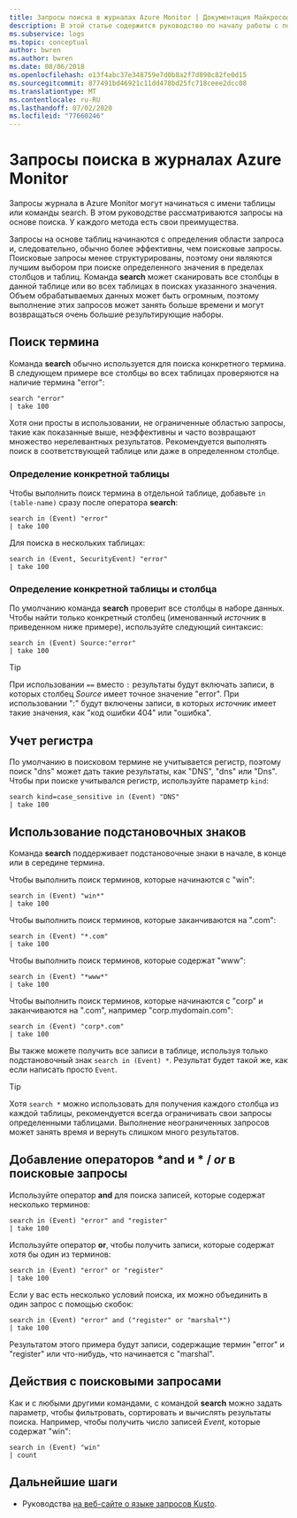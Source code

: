 ```yaml
---
title: Запросы поиска в журналах Azure Monitor | Документация Майкрософт
description: В этой статье содержится руководство по началу работы с помощью поиска в запросах журнала Azure Monitor.
ms.subservice: logs
ms.topic: conceptual
author: bwren
ms.author: bwren
ms.date: 08/06/2018
ms.openlocfilehash: e13f4abc37e348759e7d0b8a2f7d890c82fe0d15
ms.sourcegitcommit: 877491bd46921c11dd478bd25fc718ceee2dcc08
ms.translationtype: MT
ms.contentlocale: ru-RU
ms.lasthandoff: 07/02/2020
ms.locfileid: "77660246"
---
```

# <a name="search-queries-in-azure-monitor-logs"></a>Запросы поиска в журналах Azure Monitor
Запросы журнала в Azure Monitor могут начинаться с имени таблицы или команды search. В этом руководстве рассматриваются запросы на основе поиска. У каждого метода есть свои преимущества.

Запросы на основе таблиц начинаются с определения области запроса и, следовательно, обычно более эффективны, чем поисковые запросы. Поисковые запросы менее структурированы, поэтому они являются лучшим выбором при поиске определенного значения в пределах столбцов и таблиц. Команда **search** может сканировать все столбцы в данной таблице или во всех таблицах в поисках указанного значения. Объем обрабатываемых данных может быть огромным, поэтому выполнение этих запросов может занять больше времени и могут возвращаться очень большие результирующие наборы.

## <a name="search-a-term"></a>Поиск термина
Команда **search** обычно используется для поиска конкретного термина. В следующем примере все столбцы во всех таблицах проверяются на наличие термина "error":

```Kusto
search "error"
| take 100
```

Хотя они просты в использовании, не ограниченные областью запросы, такие как показанные выше, неэффективны и часто возвращают множество нерелевантных результатов. Рекомендуется выполнять поиск в соответствующей таблице или даже в определенном столбце.

### <a name="table-scoping"></a>Определение конкретной таблицы
Чтобы выполнить поиск термина в отдельной таблице, добавьте `in (table-name)` сразу после оператора **search**:

```Kusto
search in (Event) "error"
| take 100
```

Для поиска в нескольких таблицах:
```Kusto
search in (Event, SecurityEvent) "error"
| take 100
```

### <a name="table-and-column-scoping"></a>Определение конкретной таблицы и столбца
По умолчанию команда **search** проверит все столбцы в наборе данных. Чтобы найти только конкретный столбец (именованный *источник* в приведенном ниже примере), используйте следующий синтаксис:

```Kusto
search in (Event) Source:"error"
| take 100
```

> [!TIP]
> При использовании `==` вместо `:` результаты будут включать записи, в которых столбец *Source* имеет точное значение "error". При использовании ":" будут включены записи, в которых *источник* имеет такие значения, как "код ошибки 404" или "ошибка".

## <a name="case-sensitivity"></a>Учет регистра
По умолчанию в поисковом термине не учитывается регистр, поэтому поиск "dns" может дать такие результаты, как "DNS", "dns" или "Dns". Чтобы при поиске учитывался регистр, используйте параметр `kind`:

```Kusto
search kind=case_sensitive in (Event) "DNS"
| take 100
```

## <a name="use-wild-cards"></a>Использование подстановочных знаков
Команда **search** поддерживает подстановочные знаки в начале, в конце или в середине термина.

Чтобы выполнить поиск терминов, которые начинаются с "win":
```Kusto
search in (Event) "win*"
| take 100
```

Чтобы выполнить поиск терминов, которые заканчиваются на ".com":
```Kusto
search in (Event) "*.com"
| take 100
```

Чтобы выполнить поиск терминов, которые содержат "www":
```Kusto
search in (Event) "*www*"
| take 100
```

Чтобы выполнить поиск терминов, которые начинаются с "corp" и заканчиваются на ".com", например "corp.mydomain.com":

```Kusto
search in (Event) "corp*.com"
| take 100
```

Вы также можете получить все записи в таблице, используя только подстановочный знак `search in (Event) *`. Результат будет такой же, как если написать просто `Event`.

> [!TIP]
> Хотя `search *` можно использовать для получения каждого столбца из каждой таблицы, рекомендуется всегда ограничивать свои запросы определенными таблицами. Выполнение неограниченных запросов может занять время и вернуть слишком много результатов.

## <a name="add-and--or-to-search-queries"></a>Добавление операторов *and и * / *or* в поисковые запросы
Используйте оператор **and** для поиска записей, которые содержат несколько терминов:

```Kusto
search in (Event) "error" and "register"
| take 100
```

Используйте оператор **or**, чтобы получить записи, которые содержат хотя бы один из терминов:

```Kusto
search in (Event) "error" or "register"
| take 100
```

Если у вас есть несколько условий поиска, их можно объединить в один запрос с помощью скобок:

```Kusto
search in (Event) "error" and ("register" or "marshal*")
| take 100
```

Результатом этого примера будут записи, содержащие термин "error" и "register" или что-нибудь, что начинается с "marshal".

## <a name="pipe-search-queries"></a>Действия с поисковыми запросами
Как и с любыми другими командами, с командой **search** можно задать параметр, чтобы фильтровать, сортировать и вычислять результаты поиска. Например, чтобы получить число записей *Event*, которые содержат "win":

```Kusto
search in (Event) "win"
| count
```




## <a name="next-steps"></a>Дальнейшие шаги

- Руководства [на веб-сайте о языке запросов Kusto](/azure/kusto/query/).
